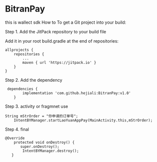 # BitranPay
this is wallect sdk
How to
To get a Git project into your build:

Step 1. Add the JitPack repository to your build file

Add it in your root build.gradle at the end of repositories:

	allprojects {
		repositories {
			...
			maven { url 'https://jitpack.io' }
		}
	}
  
  Step 2. Add the dependency
  
  
 	 dependencies {
	        implementation 'com.github.hejiali:BitranPay:v1.0'
		}
		
		
 Step 3. activity or fragmnet use
 
 		
	String mStrOrder = "你申请的订单号";
        IntentBYManager.startLaoYuanAppPay(MainActivity.this,mStrOrder);
		
Step 4. final

	@Override
        protected void onDestroy() {
           super.onDestroy();
            IntentBYManager.destroy();
       }
